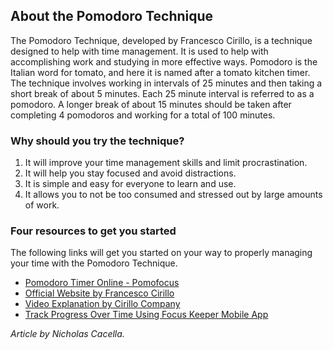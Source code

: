 ﻿## About the Pomodoro Technique

The Pomodoro Technique, developed by Francesco Cirillo, is a technique designed to help with time management. It is used to help with accomplishing work and studying in more effective ways. Pomodoro is the Italian word for tomato, and here it is named after a tomato kitchen timer. The technique involves working in intervals of 25 minutes and then taking a short break of about 5 minutes. Each 25 minute interval is referred to as a pomodoro. A longer break of about 15 minutes should be taken after completing 4 pomodoros and working for a total of 100 minutes.

### Why should you try the technique?
1. It will improve your time management skills and limit procrastination.
2. It will help you stay focused and avoid distractions.
3. It is simple and easy for everyone to learn and use.
4. It allows you to not be too consumed and stressed out by large amounts of work.

### Four resources to get you started

The following links will get you started on your way to properly managing your time with the Pomodoro Technique.

- [Pomodoro Timer Online - Pomofocus](https://pomofocus.io)
- [Official Website by Francesco Cirillo](https://francescocirillo.com)
- [Video Explanation by Cirillo Company](https://www.youtube.com/watch?v=VFW3Ld7JO0w)
- [Track Progress Over Time Using Focus Keeper Mobile App](https://apps.apple.com/us/app/focus-keeper-time-management/id867374917)

_Article by Nicholas Cacella._
